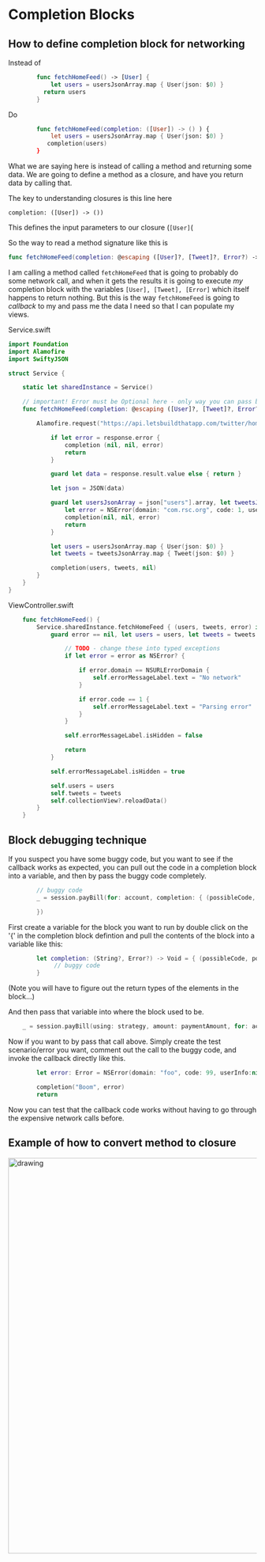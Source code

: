 # Completion Blocks

## How to define completion block for networking

Instead of 

```swift
    	func fetchHomeFeed() -> [User] {
    		let users = usersJsonArray.map { User(json: $0) }
          return users
    	}
```

Do

```swift
    	func fetchHomeFeed(completion: ([User]) -> () ) {
    	    let users = usersJsonArray.map { User(json: $0) }
           completion(users)
    	}
```

What we are saying here is instead of calling a method and returning some data. We are going to define a method as a closure, and have you return data by calling that.

The key to understanding closures is this line here

```completion: ([User]) -> ())```

This defines the input parameters to our closure (`[User]`(

So the way to read a method signature like this is

```swift
func fetchHomeFeed(completion: @escaping ([User]?, [Tweet]?, Error?) -> () ) {
```

I am calling a method called `fetchHomeFeed` that is going to probably do some network call, and when it gets the results it is going to execute *my* completion block with the variables `[User], [Tweet], [Error]` which itself happens to return nothing. But this is the way `fetchHomeFeed` is going to *callback* to my and pass me the data I need so that I can populate my views.

Service.swift
```swift
import Foundation
import Alamofire
import SwiftyJSON

struct Service {

    static let sharedInstance = Service()

    // important! Error must be Optional here - only way you can pass back a nil
    func fetchHomeFeed(completion: @escaping ([User]?, [Tweet]?, Error?) -> () ) {

        Alamofire.request("https://api.letsbuildthatapp.com/twitter/home").responseJSON { response in

            if let error = response.error {
                completion (nil, nil, error)
                return
            }

            guard let data = response.result.value else { return }

            let json = JSON(data)

            guard let usersJsonArray = json["users"].array, let tweetsJsonArray = json["tweets"].array else {
                let error = NSError(domain: "com.rsc.org", code: 1, userInfo: [NSLocalizedDescriptionKey: "Parsing not valid in JSON"])
                completion(nil, nil, error)
                return
            }

            let users = usersJsonArray.map { User(json: $0) }
            let tweets = tweetsJsonArray.map { Tweet(json: $0) }

            completion(users, tweets, nil)
        }
    }
}
```

ViewController.swift
```swift
    func fetchHomeFeed() {
        Service.sharedInstance.fetchHomeFeed { (users, tweets, error) in
            guard error == nil, let users = users, let tweets = tweets else {

                // TODO - change these into typed exceptions
                if let error = error as NSError? {

                    if error.domain == NSURLErrorDomain {
                        self.errorMessageLabel.text = "No network"
                    }

                    if error.code == 1 {
                        self.errorMessageLabel.text = "Parsing error"
                    }
                }

                self.errorMessageLabel.isHidden = false

                return
            }

            self.errorMessageLabel.isHidden = true

            self.users = users
            self.tweets = tweets
            self.collectionView?.reloadData()
        }
    }
```

## Block debugging technique

If you suspect you have some buggy code, but you want to see if the callback works as expected, you can pull out the code in a completion block into a variable, and then by pass the buggy code completely.

```swift
        // buggy code
        _ = session.payBill(for: account, completion: { (possibleCode, possibleError) in

        })
```

First create a variable for the block you want to run by double click on the '{' in the completion block defintion and pull the contents of the block into a variable like this:

```swift
        let completion: (String?, Error?) -> Void = { (possibleCode, possibleError) in
             // buggy code
        }
```

(Note you will have to figure out the return types of the elements in the block...)

And then pass that variable into where the block used to be.

```swift
    _ = session.payBill(using: strategy, amount: paymentAmount, for: account, completion: completion)
```

Now if you want to by pass that call above. Simply create the test scenario/error you want, comment out the call to the buggy code, and invoke the callback directly like this.

```swift
        let error: Error = NSError(domain: "foo", code: 99, userInfo:nil)

        completion("Boom", error)
        return
```

Now you can test that the callback code works without having to go through the expensive network calls before.

## Example of how to convert method to closure

<img src="https://github.com/jrasmusson/ios-starter-kit/blob/master/swift/images/closures1.png" alt="drawing" width="800"/>


